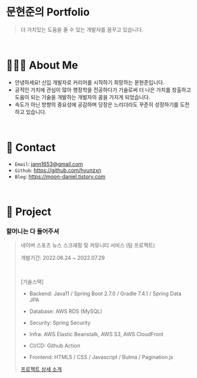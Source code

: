 # 문현준의 Portfolio
> 더 가치있는 도움을 줄 수 있는 개발자를 꿈꾸고 있습니다.



<br>

# 🧑🏻‍💻 About Me

- 안녕하세요! 신입 개발자로 커리어를 시작하기 희망하는 문현준입니다.
- 공적인 가치에 관심이 많아 행정학을 전공하다가 기술로써 더 나은 가치를 창출하고 도움이 되는 기술을 개발하는 개발자의 꿈을 가지게 되었습니다.
- 속도가 아닌 방향의 중요성에 공감하며 당장은 느리더라도 꾸준히 성장하기를 도전하고 있습니다.



<br>

# 📧 Contact

- `Email`: jann1653@gmail.com
- `Github`: https://github.com/hyunzxn
- `Blog`: https://moon-daniel.tistory.com



<br>

# 📌 Project

### 할머니는 다 들어주셔

> 네이버 스포츠 뉴스 스크래핑 및 커뮤니티 서비스 (팀 프로젝트)
>
> 개발기간: 2022.06.24 ~ 2022.07.29
>
> <br>
>
> [기술스택]
>
> - Backend: Java11 / Spring Boot 2.7.0 / Gradle 7.4.1 / Spring Data JPA 
>
> - Database: AWS RDS (MySQL) 
>
> - Security: Spring Security
>
> - Infra: AWS Elastic Beanstalk, AWS S3, AWS CloudFront
>
> - CI/CD: Github Action
>
> - Frontend: HTML5 / CSS /  Javascript / Bulma / Pagination.js
>
> 
>
> [프로젝트 상세 소개](https://github.com/hyunzxn/NewsCommunity-bFinal.git)





